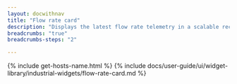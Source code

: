 ```yaml
---
layout: docwithnav
title: "Flow rate card"
description: "Displays the latest flow rate telemetry in a scalable rectangle card."
breadcrumbs: "true"
breadcrumbs-steps: "2"

---
```

{% include get-hosts-name.html %}
{% include docs/user-guide/ui/widget-library/industrial-widgets/flow-rate-card.md %}

